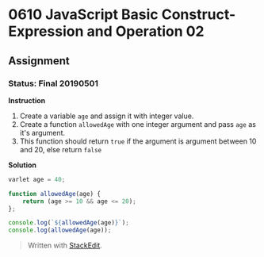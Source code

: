 # 0610 JavaScript Basic Construct- Expression and Operation 02
## Assignment
### Status: Final 20190501

**Instruction**
 1. Create a variable `age` and assign it with integer value.
 2. Create a function `allowedAge` with one integer argument and pass `age` as it's argument.
 3. This function should return `true` if the argument is argument between 10 and 20, else return `false`

**Solution**
```JavaScript
varlet age = 40;

function allowedAge(age) {
	return (age >= 10 && age <= 20);
};

console.log(`${allowedAge(age)}`);
console.log(allowedAge(age));
```

> Written with [StackEdit](https://stackedit.io/).